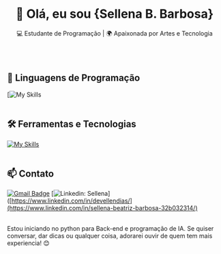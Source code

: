 <h1 align="center">👋 Olá, eu sou {Sellena B. Barbosa}</h1>

<p align="center">
  💻 Estudante de Programação | 🌍 Apaixonada por Artes e Tecnologia
</p><br><br>


## 🚀 Linguagens de Programação
[![My Skills](https://skillicons.dev/icons?i=python)<br><br>

## 🛠️ Ferramentas e Tecnologias
[![My Skills](https://skillicons.dev/icons?i=vscode)](https://skillicons.dev)<br><br>

## 📫 Contato

[![Gmail Badge](https://img.shields.io/badge/-{sellenabb22@gmail.com}-006bed?style=flat-square&logo=Gmail&logoColor=white&link=mailto:{sellenabb22@gmail.com})](mailto:{SeuEmail})
[![Linkedin: Sellena](https://img.shields.io/badge/-ellendias-blue?style=flat-square&logo=Linkedin&logoColor=white&link=https://www.linkedin.com/in/sellena-beatriz-barbosa-32b032314/)]([https://www.linkedin.com/in/devellendias/](https://www.linkedin.com/in/sellena-beatriz-barbosa-32b032314/) <br><br>




Estou iniciando no python para Back-end e programação de IA. Se quiser conversar, dar dicas ou qualquer coisa, adorarei ouvir de quem tem mais experiencia! 😊 <br><br>
